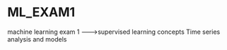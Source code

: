 # ML_EXAM1
machine learning exam 1 --->supervised learning concepts
Time series analysis and models
